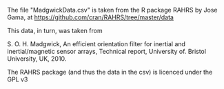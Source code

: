 The file "MadgwickData.csv" is taken from the R package RAHRS by Jose Gama, at
https://github.com/cran/RAHRS/tree/master/data

This data, in turn, was taken from

S. O. H. Madgwick, An efficient orientation filter for inertial and 
inertial/magnetic sensor arrays, Technical report, 
University of. Bristol University, UK, 2010.

The RAHRS package (and thus the data in the csv) is licenced under the
GPL v3